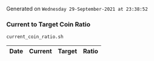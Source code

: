 Generated on `Wednesday 29-September-2021 at 23:38:52`

### Current to Target Coin Ratio
`current_coin_ratio.sh`

Date|Current|Target|Ratio
---|---|---|---
